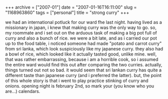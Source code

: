 +++
archive = ["2007-01"]
date = "2007-01-16T16:11:00"
slug = "1168963860"
tags = ["personal"]
title = "strong curry"
+++

we had an international potluck for our ward fhe last night. having lived
as a missionary in japan, i knew that making curry was the only way to go.
so, my roommate and i set out on the arduous task of making a big pot full
of curry and also a bunch of rice. we were a bit late, and as i carried
our pot up to the food table, i noticed someone had made "potato and
carrot curry" from sri lanka, which look suspiciously like my japanese
curry. they also had a bowl of rice, which looked like it actually tasted
good, unlike mine. well, that was rather embarrassing, because i am
a horrible cook, so i assumed the entire ward would find this out after
comparing the two curries. actually, things turned out not so bad. it
would seem that sri lankan curry has quite a different taste than japanese
curry (and i preferred the latter). but, the point of this whole story is
that i went to play practice stinking of curry and onions. opening night
is february 2nd, so mark your (you know who you are...) calendars.

